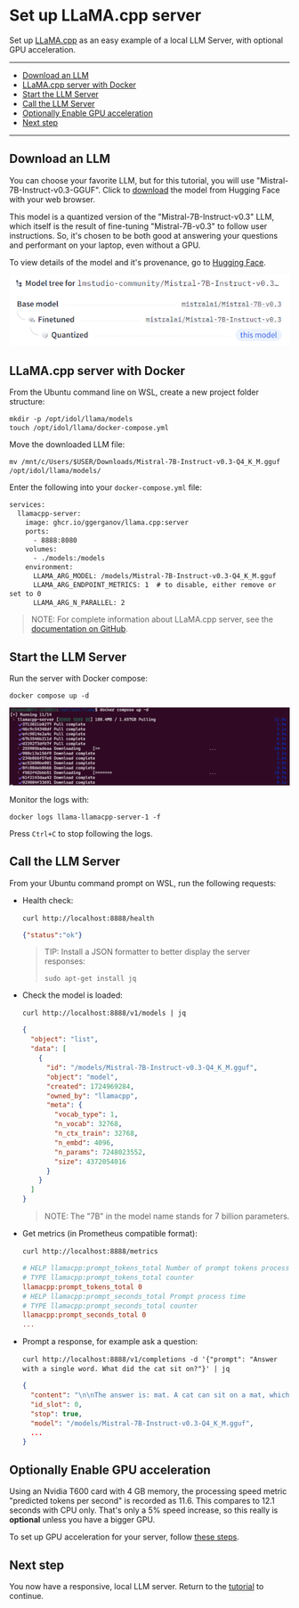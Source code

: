# Set up LLaMA.cpp server

Set up [LLaMA.cpp](https://lmstudio.ai/) as an easy example of a local LLM Server, with optional GPU acceleration. 

---

- [Download an LLM](#download-an-llm)
- [LLaMA.cpp server with Docker](#llamacpp-server-with-docker)
- [Start the LLM Server](#start-the-llm-server)
- [Call the LLM Server](#call-the-llm-server)
- [Optionally Enable GPU acceleration](#optionally-enable-gpu-acceleration)
- [Next step](#next-step)

---

## Download an LLM

You can choose your favorite LLM, but for this tutorial, you will use "Mistral-7B-Instruct-v0.3-GGUF".  Click to [download](https://huggingface.co/lmstudio-community/Mistral-7B-Instruct-v0.3-GGUF/resolve/main/Mistral-7B-Instruct-v0.3-Q4_K_M.gguf?download=true) the model from Hugging Face with your web browser.

This model is a quantized version of the "Mistral-7B-Instruct-v0.3" LLM, which itself is the result of fine-tuning "Mistral-7B-v0.3" to follow user instructions.  So, it's chosen to be both good at answering your questions and performant on your laptop, even without a GPU.

To view details of the model and it's provenance, go to [Hugging Face](https://huggingface.co/lmstudio-community/Mistral-7B-Instruct-v0.3-GGUF).

![hf-provenance](figs/hf-provenance.png)

## LLaMA.cpp server with Docker

From the Ubuntu command line on WSL, create a new project folder structure:

```
mkdir -p /opt/idol/llama/models
touch /opt/idol/llama/docker-compose.yml
```

Move the downloaded LLM file:

```
mv /mnt/c/Users/$USER/Downloads/Mistral-7B-Instruct-v0.3-Q4_K_M.gguf /opt/idol/llama/models/
```

Enter the following into your `docker-compose.yml` file:

```
services:
  llamacpp-server:
    image: ghcr.io/ggerganov/llama.cpp:server
    ports:
      - 8888:8080
    volumes:
      - ./models:/models
    environment:
      LLAMA_ARG_MODEL: /models/Mistral-7B-Instruct-v0.3-Q4_K_M.gguf
      LLAMA_ARG_ENDPOINT_METRICS: 1  # to disable, either remove or set to 0
      LLAMA_ARG_N_PARALLEL: 2
```

> NOTE: For complete information about LLaMA.cpp server, see the [documentation on GitHub](https://github.com/ggerganov/llama.cpp/blob/master/examples/server/README.md).

## Start the LLM Server

Run the server with Docker compose:

```
docker compose up -d
```

![llama-up](figs/llama-up.png)

Monitor the logs with:

```
docker logs llama-llamacpp-server-1 -f
```

Press `Ctrl+C` to stop following the logs.

## Call the LLM Server

From your Ubuntu command prompt on WSL, run the following requests:

- Health check: 
  
  `curl http://localhost:8888/health`

  ```json
  {"status":"ok"}
  ```

  > TIP: Install a JSON formatter to better display the server responses:
  > ```
  > sudo apt-get install jq
  > ```

- Check the model is loaded: 
  
  `curl http://localhost:8888/v1/models | jq`

  ```json
  {
    "object": "list",
    "data": [
      {
        "id": "/models/Mistral-7B-Instruct-v0.3-Q4_K_M.gguf",
        "object": "model",
        "created": 1724969284,
        "owned_by": "llamacpp",
        "meta": {
          "vocab_type": 1,
          "n_vocab": 32768,
          "n_ctx_train": 32768,
          "n_embd": 4096,
          "n_params": 7248023552,
          "size": 4372054016
        }
      }
    ]
  }
  ```

  > NOTE: The "7B" in the model name stands for 7 billion parameters.

- Get metrics (in Prometheus compatible format): 
  
  `curl http://localhost:8888/metrics`
  
  ```ini
  # HELP llamacpp:prompt_tokens_total Number of prompt tokens processed.
  # TYPE llamacpp:prompt_tokens_total counter
  llamacpp:prompt_tokens_total 0
  # HELP llamacpp:prompt_seconds_total Prompt process time
  # TYPE llamacpp:prompt_seconds_total counter
  llamacpp:prompt_seconds_total 0
  ...
  ```

- Prompt a response, for example ask a question:
  
  `curl http://localhost:8888/v1/completions -d '{"prompt": "Answer with a single word. What did the cat sit on?"}' | jq`

  ```json
  {
    "content": "\n\nThe answer is: mat. A cat can sit on a mat, which is a flat, usually rectangular piece of material that is used to cover a floor or part of a floor. This object provides a comfortable surface to sit or walk on and can be made from various materials, such as fabric, rubber, or plastic. It is often used in homes, offices, or other indoor spaces to protect the floor from scratches and dirt or to create a designated area for specific activities, such as yoga or painting. In addition, mats are also commonly used outdoors, for example, on beaches, in parks, or near swimming pools.",
    "id_slot": 0,
    "stop": true,
    "model": "/models/Mistral-7B-Instruct-v0.3-Q4_K_M.gguf",
    ...
  }
  ```

## Optionally Enable GPU acceleration

Using an Nvidia T600 card with 4 GB memory, the processing speed metric "predicted tokens per second" is recorded as 11.6.  This compares to 12.1 seconds with CPU only.  That's only a 5% speed increase, so this really is **optional** unless you have a bigger GPU.

To set up GPU acceleration for your server, follow [these steps](./LLAMA_CPP_GPU.md).

## Next step

You now have a responsive, local LLM server.  Return to the [tutorial](./PART_II.md#get-answers-from-your-documents) to continue.
